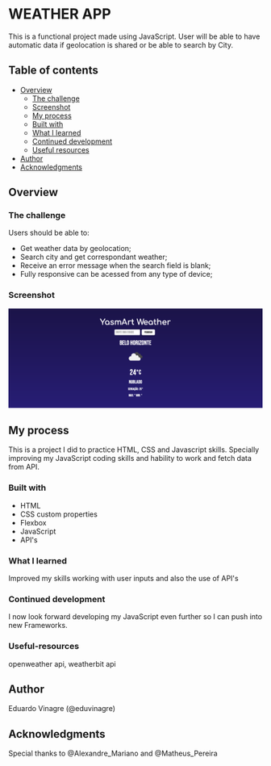 # WEATHER APP

This is a functional project made using JavaScript. User will be able to have automatic data if geolocation is shared or be able to search by City.

## Table of contents

- [Overview](#overview)
  - [The challenge](#the-challenge)
  - [Screenshot](#screenshot)
  - [My process](#my-process)
  - [Built with](#built-with)
  - [What I learned](#what-i-learned)
  - [Continued development](#continued-development)
  - [Useful resources](#useful-resources)
- [Author](#author)
- [Acknowledgments](#acknowledgments)


## Overview

### The challenge

Users should be able to:

- Get weather data by geolocation;
- Search city and get correspondant weather;
- Receive an error message when the search field is blank;
- Fully responsive can be acessed from any type of device;

### Screenshot

![](./screenshot.png)

## My process

This is a project I did to practice HTML, CSS and Javascript skills. Specially improving my JavaScript coding skills and hability to work and fetch data from API.

### Built with

- HTML
- CSS custom properties
- Flexbox
- JavaScript
- API's

### What I learned

Improved my skills working with user inputs and also the use of API's

### Continued development

I now look forward developing my JavaScript even further so I can push into new Frameworks.

### Useful-resources

openweather api, weatherbit api

## Author

Eduardo Vinagre (@eduvinagre)

## Acknowledgments

Special thanks to @Alexandre_Mariano and @Matheus_Pereira
